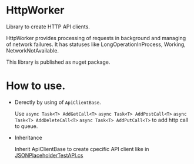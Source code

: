 # HttpWorker
Library to create HTTP API clients.

HttpWorker provides processing of requests in background and managing of network failures.
It has statuses like LongOperationInProcess, Working, NetworkNotAvailable.

This library is published as nuget package.

# How to use.
* Derectly by using of `ApiClientBase`.

  Use
`async Task<T> AddGetCall<T>`
`async Task<T> AddPostCall<T>`
`async Task<T> AddDeleteCall<T>`
`async Task<T> AddPutCall<T>`
to add http call to queue.
* Inheritance

  Inherit ApiClientBase to create cpecific API client like in [JSONPlaceholderTestAPI.cs](TestAPI/JSONPlaceholderTestAPI.cs)
